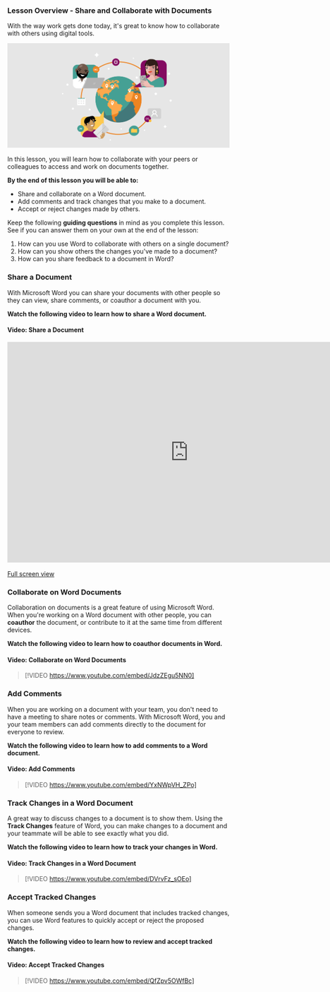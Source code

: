 ### Lesson Overview - Share and Collaborate with Documents

With the way work gets done today, it's great to know how to collaborate with others using digital tools. 

![Illustration of characters collaborating with various documents and devices](../media/MS_Collaboration_Illustration_2.png)

In this lesson, you will learn how to collaborate with your peers or colleagues to access and work on documents together.

**By the end of this lesson you will be able to:**

*   Share and collaborate on a Word document.
*   Add comments and track changes that you make to a document.
*   Accept or reject changes made by others.

Keep the following **guiding questions** in mind as you complete this lesson. See if you can answer them on your own at the end of the lesson:

1.  How can you use Word to collaborate with others on a single document?
2.  How can you show others the changes you've made to a document?
3.  How can you share feedback to a document in Word?

### Share a Document

With Microsoft Word you can share your documents with other people so they can view, share comments, or coauthor a document with you.

**Watch the following video to learn how to share a Word document.**


#### Video: Share a Document


<iframe title="Video: Share a Document" src="https://www.microsoft.com/en-us/videoplayer/embed/RE1TwOk?pid=ocpVideo0-innerdiv-oneplayer&postJsllMsg=true&maskLevel=20&market=en-us" width="820" height="500" marginwidth="0" marginheight="0" frameborder="0" scrolling="no">
</iframe>

[Full screen view](https://www.microsoft.com/en-us/videoplayer/embed/RE1TwOk?pid=ocpVideo0-innerdiv-oneplayer&postJsllMsg=true&maskLevel=20&market=en-us)

### Collaborate on Word Documents

Collaboration on documents is a great feature of using Microsoft Word. When you're working on a Word document with other people, you can **coauthor** the document, or contribute to it at the same time from different devices.

**Watch the following video to learn how to coauthor documents in Word.**


#### Video: Collaborate on Word Documents
> [!VIDEO https://www.youtube.com/embed/JdzZEgu5NN0]

### Add Comments

When you are working on a document with your team, you don't need to have a meeting to share notes or comments. With Microsoft Word, you and your team members can add comments directly to the document for everyone to review.

**Watch the following video to learn how to add comments to a Word document.**

#### Video: Add Comments
> [!VIDEO https://www.youtube.com/embed/YxNWpVH_ZPo]

### Track Changes in a Word Document

A great way to discuss changes to a document is to show them. Using the **Track Changes** feature of Word, you can make changes to a document and your teammate will be able to see exactly what you did.

**Watch the following video to learn how to track your changes in Word.**


#### Video: Track Changes in a Word Document
> [!VIDEO https://www.youtube.com/embed/DVrvFz_sOEo]

### Accept Tracked Changes

When someone sends you a Word document that includes tracked changes, you can use Word features to quickly accept or reject the proposed changes.

**Watch the following video to learn how to review and accept tracked changes.**


#### Video: Accept Tracked Changes
> [!VIDEO https://www.youtube.com/embed/QfZpv5OWfBc]